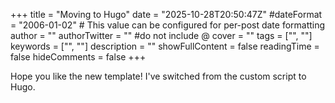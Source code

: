 +++
title = "Moving to Hugo"
date = "2025-10-28T20:50:47Z"
#dateFormat = "2006-01-02" # This value can be configured for per-post date formatting
author = ""
authorTwitter = "" #do not include @
cover = ""
tags = ["", ""]
keywords = ["", ""]
description = ""
showFullContent = false
readingTime = false
hideComments = false
+++

Hope you like the new template! I've switched from the custom script to Hugo.